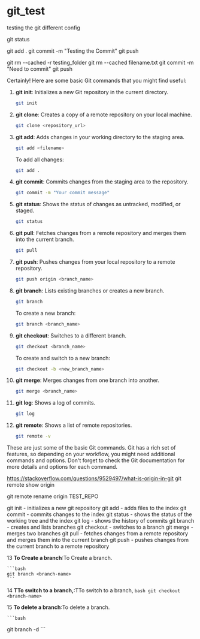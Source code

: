 <!-- https://www.freecodecamp.org/news/gitignore-file-how-to-ignore-files-and-folders-in-git/ -->
# git_test
testing the git different config


git status

git add .
git commit -m "Testing the Commit"
git push 


<!-- Remove the File only in Remote Repo i.e. GITHUB but not in Local GIT -->
git rm --cached -r testing_folder
git rm --cached filename.txt
git commit -m "Need to commit"
git push 

Certainly! Here are some basic Git commands that you might find useful:

1. **git init**: Initializes a new Git repository in the current directory.

   ```bash
   git init
   ```

2. **git clone**: Creates a copy of a remote repository on your local machine.

   ```bash
   git clone <repository_url>
   ```

3. **git add**: Adds changes in your working directory to the staging area.

   ```bash
   git add <filename>
   ```

   To add all changes:

   ```bash
   git add .
   ```

4. **git commit**: Commits changes from the staging area to the repository.

   ```bash
   git commit -m "Your commit message"
   ```

5. **git status**: Shows the status of changes as untracked, modified, or staged.

   ```bash
   git status
   ```

6. **git pull**: Fetches changes from a remote repository and merges them into the current branch.

   ```bash
   git pull
   ```

7. **git push**: Pushes changes from your local repository to a remote repository.

   ```bash
   git push origin <branch_name>
   ```

8. **git branch**: Lists existing branches or creates a new branch.

   ```bash
   git branch
   ```

   To create a new branch:

   ```bash
   git branch <branch_name>
   ```

9. **git checkout**: Switches to a different branch.

   ```bash
   git checkout <branch_name>
   ```

   To create and switch to a new branch:

   ```bash
   git checkout -b <new_branch_name>
   ```

10. **git merge**: Merges changes from one branch into another.

    ```bash
    git merge <branch_name>
    ```

11. **git log**: Shows a log of commits.

    ```bash
    git log
    ```

12. **git remote**: Shows a list of remote repositories.

    ```bash
    git remote -v
    ```

These are just some of the basic Git commands. Git has a rich set of features, so depending on your workflow, you might need additional commands and options. Don't forget to check the Git documentation for more details and options for each command.

https://stackoverflow.com/questions/9529497/what-is-origin-in-git
git remote show origin

git remote rename origin TEST_REPO

git init - initializes a new git repository
git add - adds files to the index
git commit - commits changes to the index
git status - shows the status of the working tree and the index
git log - shows the history of commits
git branch - creates and lists branches
git checkout - switches to a branch
git merge - merges two branches
git pull - fetches changes from a remote repository and merges them into the current branch
git push - pushes changes from the current branch to a remote repository

<!-- To create a branch -->

13 **To Create a branch**:To Create a branch.

    ```bash
    git branch <branch-name>
    ```

14 **TTo switch to a branch,**:TTo switch to a branch,
    ```bash
   git checkout <branch-name>
    ```

15 **To delete a branch**:To delete a branch.

    ```bash
   git branch -d <branch-name>
    ```
